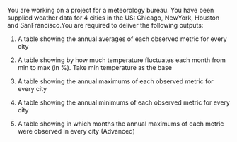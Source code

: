 You are working on a project for a meteorology bureau. You have been supplied weather data for 4 cities in the US: Chicago, NewYork, Houston and SanFrancisco.You are required to deliver the following outputs:

1. A table showing the annual averages of each observed metric for every city

2. A table showing by how much temperature fluctuates each month from min to max (in %). Take min temperature as the base

3. A table showing the annual maximums of each observed metric for every city

4. A table showing the annual minimums of each observed metric for every city

5. A table showing in which months the annual maximums of each metric were observed in every city (Advanced)

